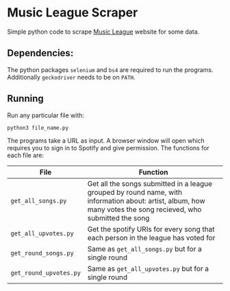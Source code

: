 # Music League Scraper

Simple python code to scrape [Music League](https://musicleague.com/) website for some data.

## Dependencies:

The python packages `selenium` and `bs4` are required to run the programs. Additionally `geckodriver` needs to be on `PATH`.

## Running

Run any particular file with:

```
python3 file_name.py
```

The programs take a URL as input. A browser window will open which requires you
to sign in to Spotify and give permission. The functions for each file are:

| File   | Function    |
|--------------- | --------------- |
| `get_all_songs.py`   | Get all the songs submitted in a league grouped by round name, with information about: artist, album, how many votes the song recieved, who submitted the song    |
| `get_all_upvotes.py` | Get the spotify URIs for every song that each person in the league has voted for |
| `get_round_songs.py` | Same as `get_all_songs.py` but for a single round |
| `get_round_upvotes.py` | Same as `get_all_upvotes.py` but for a single round |

